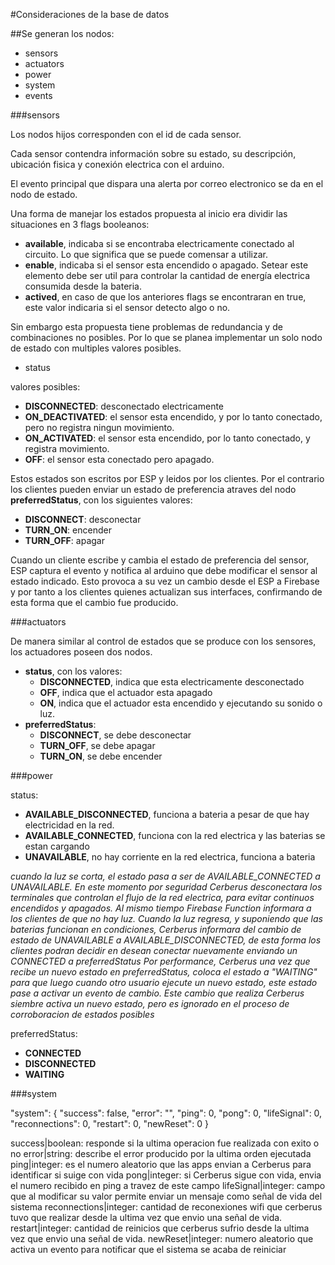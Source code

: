 #Consideraciones de la base de datos

##Se generan los nodos:

- sensors
- actuators
- power
- system
- events

###sensors

Los nodos hijos corresponden con el id de cada sensor.

Cada sensor contendra información sobre su estado, su descripción, ubicación fisica y conexión electrica con el arduino.

El evento principal que dispara una alerta por correo electronico se da en el nodo de estado.

Una forma de manejar los estados propuesta al inicio era dividir las situaciones en 3 flags booleanos:

- **available**, indicaba si se encontraba electricamente conectado al circuito. Lo que significa que se puede comensar a utilizar.
- **enable**, indicaba si el sensor esta encendido o apagado. Setear este elemento debe ser util para controlar la cantidad de energía electrica consumida desde la bateria.
- **actived**, en caso de que los anteriores flags se encontraran en true, este valor indicaria si el sensor detecto algo o no.

Sin embargo esta propuesta tiene problemas de redundancia y de combinaciones no posibles. Por lo que se planea implementar un solo nodo de estado con multiples valores posibles.

- status

valores posibles:

- **DISCONNECTED**: desconectado electricamente
- **ON_DEACTIVATED**:    el sensor esta encendido, y por lo tanto conectado, pero no registra ningun movimiento.
- **ON_ACTIVATED**: el sensor esta encendido, por lo tanto conectado, y registra movimiento.
- **OFF**: el sensor esta conectado pero apagado.

Estos estados son escritos por ESP y leidos por los clientes.
Por el contrario los clientes pueden enviar un estado de preferencia atraves del nodo **preferredStatus**, con los siguientes valores:

- **DISCONNECT**: desconectar
- **TURN_ON**: encender
- **TURN_OFF**: apagar

Cuando un cliente escribe y cambia el estado de preferencia del sensor, ESP captura el evento y notifica al arduino que debe modificar el sensor al estado indicado. Esto provoca a su vez un cambio desde el ESP a Firebase y por tanto a los clientes quienes actualizan sus interfaces, confirmando de esta forma que el cambio fue producido.

###actuators

De manera similar al control de estados que se produce con los sensores, los actuadores poseen dos nodos.

- **status**, con los valores:
    - **DISCONNECTED**, indica que esta electricamente desconectado
    - **OFF**, indica que el actuador esta apagado
    - **ON**, indica que el actuador esta encendido y ejecutando su sonido o luz.
- **preferredStatus**:
    - **DISCONNECT**, se debe desconectar
    - **TURN_OFF**, se debe apagar
    - **TURN_ON**, se debe encender

###power

status:
- **AVAILABLE_DISCONNECTED**, funciona a bateria a pesar de que hay electricidad en la red.
- **AVAILABLE_CONNECTED**, funciona con la red electrica y las baterias se estan cargando
- **UNAVAILABLE**, no hay corriente en la red electrica, funciona a bateria

*cuando la luz se corta, el estado pasa a ser de AVAILABLE_CONNECTED a UNAVAILABLE. En este momento por seguridad Cerberus desconectara los terminales que controlan el flujo de la red electrica, para evitar continuos encendidos y apagados. Al mismo tiempo Firebase Function informara a los clientes de que no hay luz.*
*Cuando la luz regresa, y suponiendo que las baterias funcionan en condiciones, Cerberus informara del cambio de estado de UNAVAILABLE a AVAILABLE_DISCONNECTED, de esta forma los clientes podran decidir en desean conectar nuevamente enviando un CONNECTED a preferredStatus*
*Por performance, Cerberus una vez que recibe un nuevo estado en preferredStatus, coloca el estado a "WAITING" para que luego cuando otro usuario ejecute un nuevo estado, este estado pase a activar un evento de cambio. Este cambio que realiza Cerberus siembre activa un nuevo estado, pero es ignorado en el proceso de corroboracion de estados posibles*

preferredStatus:
- **CONNECTED**
- **DISCONNECTED**
- **WAITING**

###system

"system": {
    "success": false,
    "error": "",
    "ping": 0,
    "pong": 0,
    "lifeSignal": 0,
    "reconnections": 0,
    "restart": 0,
    "newReset": 0
}

success|boolean: responde si la ultima operacion fue realizada con exito o no
error|string: describe el error producido por la ultima orden ejecutada
ping|integer: es el numero aleatorio que las apps envian a Cerberus para identificar si suige con vida
pong|integer: si Cerberus sigue con vida, envia el numero recibido en ping a travez de este campo
lifeSignal|integer: campo que al modificar su valor permite enviar un mensaje como señal de vida del sistema
reconnections|integer: cantidad de reconexiones wifi que cerberus tuvo que realizar desde la ultima vez que envio una señal de vida.
restart|integer: cantidad de reinicios que cerberus sufrio desde la ultima vez que envio una señal de vida.
newReset|integer: numero aleatorio que activa un evento para notificar que el sistema se acaba de reiniciar